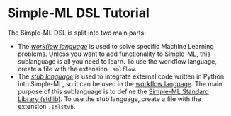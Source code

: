 # Simple-ML DSL Tutorial

The Simple-ML DSL is split into two main parts: 

* The _[workflow language][workflow-language]_ is used to solve specific Machine Learning problems. Unless you want to add functionality to Simple-ML, this sublanguage is all you need to learn. To use the workflow language, create a file with the extension `.smlflow`.
* The _[stub language][stub-language]_ is used to integrate external code written in Python into Simple-ML, so it can be used in the [workflow language][workflow-language]. The main purpose of this sublanguage is to define the [Simple-ML Standard Library (stdlib)][stdlib]. To use the stub language, create a file with the extension `.smlstub`.

[workflow-language]: ./workflow-language/README.md
[stub-language]: ./stub-language/README.md
[stdlib]: ../../../DSL/de.unibonn.simpleml/src/main/resources/stdlib
